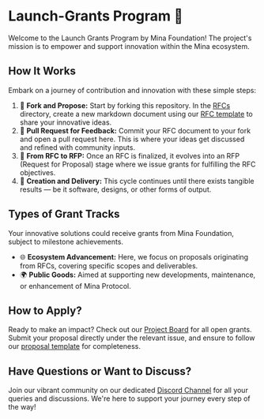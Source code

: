 # Launch-Grants Program 🚀

Welcome to the Launch Grants Program by Mina Foundation! The project's mission is to empower and support innovation within the Mina ecosystem.

## How It Works
Embark on a journey of contribution and innovation with these simple steps:

1. 🍴 **Fork and Propose:** Start by forking this repository. In the [RFCs](./RFCs/) directory, create a new markdown document using our [RFC template](./RFCs/rfc-0001-template.md) to share your innovative ideas.
2. 💬 **Pull Request for Feedback:** Commit your RFC document to your fork and open a pull request here. This is where your ideas get discussed and refined with community inputs.
3. 🎨 **From RFC to RFP:** Once an RFC is finalized, it evolves into an RFP (Request for Proposal) stage where we issue grants for fulfilling the RFC objectives.
4. 🔄 **Creation and Delivery:** This cycle continues until there exists tangible results — be it software, designs, or other forms of output.

## Types of Grant Tracks
Your innovative solutions could receive grants from Mina Foundation, subject to milestone achievements.
- 🌐 **Ecosystem Advancement:** Here, we focus on proposals originating from RFCs, covering specific scopes and deliverables.
- 🌍 **Public Goods:** Aimed at supporting new developments, maintenance, or enhancement of Mina Protocol.

## How to Apply?
Ready to make an impact? Check out our [Project Board](https://github.com/orgs/MinaFoundation/projects/7) for all open grants. Submit your proposal directly under the relevant issue, and ensure to follow our [proposal template](https://github.com/MinaFoundation/Launch-Grants/blob/main/Templates.md) for completeness.

## Have Questions or Want to Discuss?
Join our vibrant community on our dedicated [Discord Channel](https://discord.gg/minaprotocol) for all your queries and discussions. We're here to support your journey every step of the way!
